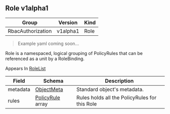 ## Role v1alpha1

Group        | Version     | Kind
------------ | ---------- | -----------
RbacAuthorization | v1alpha1 | Role

> Example yaml coming soon...



Role is a namespaced, logical grouping of PolicyRules that can be referenced as a unit by a RoleBinding.

<aside class="notice">
Appears In  <a href="#rolelist-v1alpha1">RoleList</a> </aside>

Field        | Schema     | Description
------------ | ---------- | -----------
metadata | [ObjectMeta](#objectmeta-v1) | Standard object's metadata.
rules | [PolicyRule](#policyrule-v1alpha1) array | Rules holds all the PolicyRules for this Role

